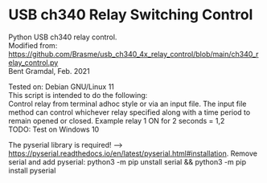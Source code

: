 # USB ch340 Relay Switching Control
Python USB ch340 relay control.  
Modified from: https://github.com/Brasme/usb_ch340_4x_relay_control/blob/main/ch340_relay_control.py  
Bent Gramdal, Feb. 2021  

Tested on: Debian GNU/Linux 11  
This script is intended to do the following:  
Control relay from terminal adhoc style or via an input file.  The input file method can control whichever relay specified along with a time period to remain opened or closed. Example relay 1 ON for 2 seconds = 1,2  
TODO: Test on Windows 10  
    
The pyserial library is required! --> https://pyserial.readthedocs.io/en/latest/pyserial.html#installation.  Remove serial and add pyserial:  python3 -m pip unstall serial && python3 -m pip install pyserial
